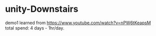 # unity-Downstairs
demo1
learned from https://www.youtube.com/watch?v=nPW6tKeapsM
total spend: 4 days - 1hr/day.
